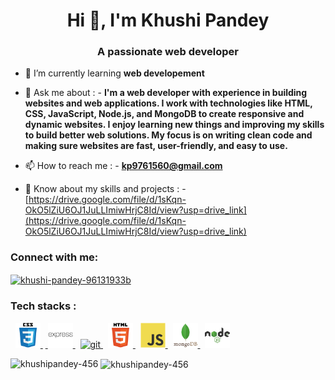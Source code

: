 <h1 align="center">Hi 👋, I'm Khushi Pandey</h1>
<h3 align="center">A passionate web developer</h3>

- 🌱 I’m currently learning **web developement**


- 💬 Ask me about : - **I'm a web developer with experience in building websites and web applications. I work with technologies like HTML, CSS, JavaScript, Node.js, and MongoDB to create responsive and dynamic websites. I enjoy learning new things and improving my skills to build better web solutions. My focus is on writing clean code and making sure websites are fast, user-friendly, and easy to use.**

- 📫 How to reach me : - **kp9761560@gmail.com**

- 📄 Know about my skills and projects : - [https://drive.google.com/file/d/1sKqn-OkO5lZiU6OJ1JuLLImiwHrjC8Id/view?usp=drive_link](https://drive.google.com/file/d/1sKqn-OkO5lZiU6OJ1JuLLImiwHrjC8Id/view?usp=drive_link)

<h3 align="left">Connect with me:</h3>
<p align="left">
<a href="https://linkedin.com/in/khushi-pandey-96131933b" target="blank"><img align="center" src="https://raw.githubusercontent.com/rahuldkjain/github-profile-readme-generator/master/src/images/icons/Social/linked-in-alt.svg" alt="khushi-pandey-96131933b" height="30" width="40" /></a>
</p>

<h3 align="left">Tech stacks :</h3> 
<p align="left"> &nbsp; <a href="https://www.w3schools.com/css/" target="_blank" rel="noreferrer"> <img src="https://raw.githubusercontent.com/devicons/devicon/master/icons/css3/css3-original-wordmark.svg" alt="css3" width="40" height="40"/> </a>&nbsp;<a href="https://expressjs.com" target="_blank" rel="noreferrer"> <img src="https://raw.githubusercontent.com/devicons/devicon/master/icons/express/express-original-wordmark.svg" alt="express" width="40" height="40"/> </a> &nbsp; <a href="https://git-scm.com/" target="_blank" rel="noreferrer"> <img src="https://www.vectorlogo.zone/logos/git-scm/git-scm-icon.svg" alt="git" width="40" height="40"/> </a> &nbsp; <a href="https://www.w3.org/html/" target="_blank" rel="noreferrer"> <img src="https://raw.githubusercontent.com/devicons/devicon/master/icons/html5/html5-original-wordmark.svg" alt="html5" width="40" height="40"/> </a> &nbsp; <a href="https://developer.mozilla.org/en-US/docs/Web/JavaScript" target="_blank" rel="noreferrer"> <img src="https://raw.githubusercontent.com/devicons/devicon/master/icons/javascript/javascript-original.svg" alt="javascript" width="40" height="40"/> </a> &nbsp; <a href="https://www.mongodb.com/" target="_blank" rel="noreferrer"> <img src="https://raw.githubusercontent.com/devicons/devicon/master/icons/mongodb/mongodb-original-wordmark.svg" alt="mongodb" width="40" height="40"/> </a> &nbsp; <a href="https://nodejs.org" target="_blank" rel="noreferrer"> <img src="https://raw.githubusercontent.com/devicons/devicon/master/icons/nodejs/nodejs-original-wordmark.svg" alt="nodejs" width="40" height="40"/> </a> </p>

<p><img align="left" src="https://github-readme-stats.vercel.app/api/top-langs?username=khushipandey-456&show_icons=true&locale=en&layout=compact" alt="khushipandey-456" /></p>

<p>&nbsp;<img align="center" src="https://github-readme-stats.vercel.app/api?username=khushipandey-456&show_icons=true&locale=en" alt="khushipandey-456" /></p>

